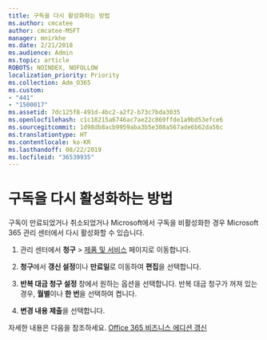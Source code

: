 ```yaml
---
title: 구독을 다시 활성화하는 방법
ms.author: cmcatee
author: cmcatee-MSFT
manager: mnirkhe
ms.date: 2/21/2018
ms.audience: Admin
ms.topic: article
ROBOTS: NOINDEX, NOFOLLOW
localization_priority: Priority
ms.collection: Adm_O365
ms.custom:
- "441"
- "1500017"
ms.assetid: 7dc125f8-491d-4bc2-a2f2-b73c7bda3035
ms.openlocfilehash: c1c18215a6746ac7ae22c869ffde1a9bd53efce6
ms.sourcegitcommit: 1d98db8acb9959aba3b5e308a567ade6b62da56c
ms.translationtype: HT
ms.contentlocale: ko-KR
ms.lasthandoff: 08/22/2019
ms.locfileid: "36539935"
---
```

# <a name="how-to-reactivate-a-subscription"></a>구독을 다시 활성화하는 방법

구독이 만료되었거나 취소되었거나 Microsoft에서 구독을 비활성화한 경우 Microsoft 365 관리 센터에서 다시 활성화할 수 있습니다.
  
1. 관리 센터에서 **청구** \> [제품 및 서비스](https://go.microsoft.com/fwlink/p/?linkid=842054) 페이지로 이동합니다.

2. **청구**에서 **갱신 설정**이나 **만료일**로 이동하여 **편집**을 선택합니다.

3. **반복 대금 청구 설정** 창에서 원하는 옵션을 선택합니다. 반복 대금 청구가 꺼져 있는 경우, **월별**이나 **한 번**을 선택하여 켭니다.

4. **변경 내용 제출**을 선택합니다.

자세한 내용은 다음을 참조하세요. [Office 365 비즈니스 에디션 갱신](https://docs.microsoft.com/office365/admin/subscriptions-and-billing/renew-your-subscription)